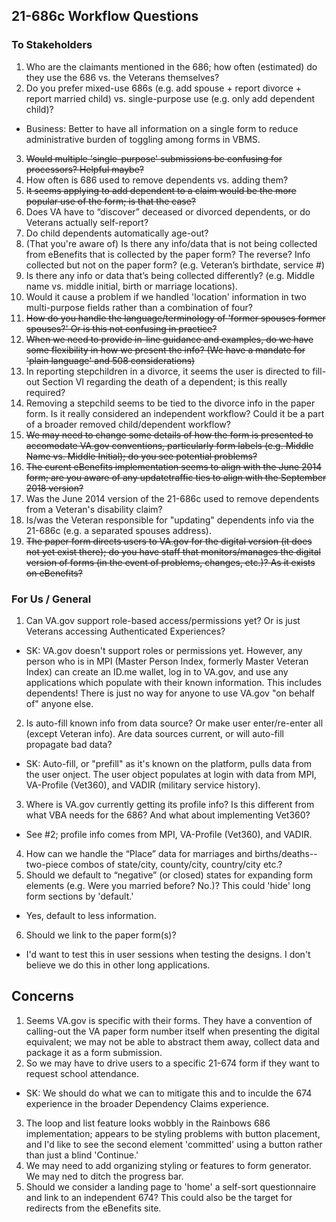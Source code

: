 ## 21-686c Workflow Questions

### To Stakeholders
1. Who are the claimants mentioned in the 686; how often (estimated) do they use the 686 vs. the Veterans themselves?
2. Do you prefer mixed-use 686s (e.g. add spouse + report divorce + report married child) vs. single-purpose use (e.g. only add dependent child)?
- Business: Better to have all information on a single form to reduce administrative burden of toggling among forms in VBMS.
3. ~~Would multiple 'single-purpose' submissions be confusing for processors? Helpful maybe?~~
4. How often is 686 used to remove dependents vs. adding them? 
5. ~~It seems applying to add dependent to a claim would be the more popular use of the form; is that the case?~~
6. Does VA have to “discover” deceased or divorced dependents, or do Veterans actually self-report? 
7. Do child dependents automatically age-out?
8. (That you're aware of) Is there any info/data that is not being collected from eBenefits that is collected by the paper form? The reverse? Info collected but not on the paper form? (e.g. Veteran’s birthdate, service #)
9. Is there any info or data that’s being collected differently? (e.g. Middle name vs. middle initial, birth or marriage locations).
10. Would it cause a problem if we handled 'location' information in two multi-purpose fields rather than a combination of four?
11. ~~How do you handle the language/terminology of 'former spouses former spouses?' Or is this not confusing in practice?~~
12. ~~When we need to provide in-line guidance and examples, do we have some flexibility in how we present the info? (We have a mandate for 'plain language' and 508 considerations)~~
13. In reporting stepchildren in a divorce, it seems the user is directed to fill-out Section VI regarding the death of a dependent; is this really required?
14. Removing a stepchild seems to be tied to the divorce info in the paper form. Is it really considered an independent workflow? Could it be a part of a broader removed child/dependent workflow?
15. ~~We may need to change some details of how the form is presented to accomodate VA.gov conventions, particularly form labels (e.g. Middle Name vs. Middle Initial); do you see potential problems?~~
16. ~~The curent eBenefits implementation seems to align with the June 2014 form; are you aware of any updatetraffic ties to align with the September 2018 version?~~
17. Was the June 2014 version of the 21-686c used to remove dependents from a Veteran's disability claim?
18. Is/was the Veteran responsible for "updating" dependents info via the 21-686c (e.g. a separated spouses address).
19. ~~The paper form directs users to VA.gov for the digital version (it does not yet exist there); do you have staff that monitors/manages the digital version of forms (in the event of problems, changes, etc.)? As it exists on eBenefits?~~

### For Us / General
1. Can VA.gov support role-based access/permissions yet? Or is just Veterans accessing Authenticated Experiences?
 - SK: VA.gov doesn't support roles or permissions yet. However, any person who is in MPI (Master Person Index, formerly Master Veteran Index) can create an ID.me wallet, log in to VA.gov, and use any applications which populate with their known information. This includes dependents! There is just no way for anyone to use VA.gov "on behalf of" anyone else.
2. Is auto-fill known info from data source? Or make user enter/re-enter all (except Veteran info). Are data sources current, or will auto-fill propagate bad data?
- SK: Auto-fill, or "prefill" as it's known on the platform, pulls data from the user onject. The user object populates at login with data from MPI, VA-Profile (Vet360), and VADIR (military service history).
3. Where is VA.gov currently getting its profile info? Is this different from what VBA needs for the 686? And what about implementing Vet360?
- See #2; profile info comes from MPI, VA-Profile (Vet360), and VADIR.
4. How can we handle the “Place” data for marriages and births/deaths--two-piece combos of state/city, county/city, country/city etc.?
5. Should we default to “negative” (or closed) states for expanding form elements (e.g. Were you married before? No.)? This could 'hide' long form sections by 'default.'
- Yes, default to less information.
6. Should we link to the paper form(s)?
- I'd want to test this in user sessions when testing the designs. I don't believe we do this in other long applications.

## Concerns
1. Seems VA.gov is specific with their forms. They have a convention of calling-out the VA paper form number itself when presenting the digital equivalent; we may not be able to abstract them away, collect data and package it as a form submission.
2. So we may have to drive users to a specific 21-674 form if they want to request school attendance.
- SK: We should do what we can to mitigate this and to inculde the 674 experience in the broader Dependency Claims experience.
3. The loop and list feature looks wobbly in the Rainbows 686 implementation; appears to be styling problems with button placement, and I'd like to see the second element 'committed' using a button rather than just a blind 'Continue.'
4. We may need to add organizing styling or features to form generator. We may ned to ditch the progress bar.
5. Should we consider a landing page to 'home' a self-sort questionnaire and link to an independent 674? This could also be the target for redirects from the eBenefits site.
